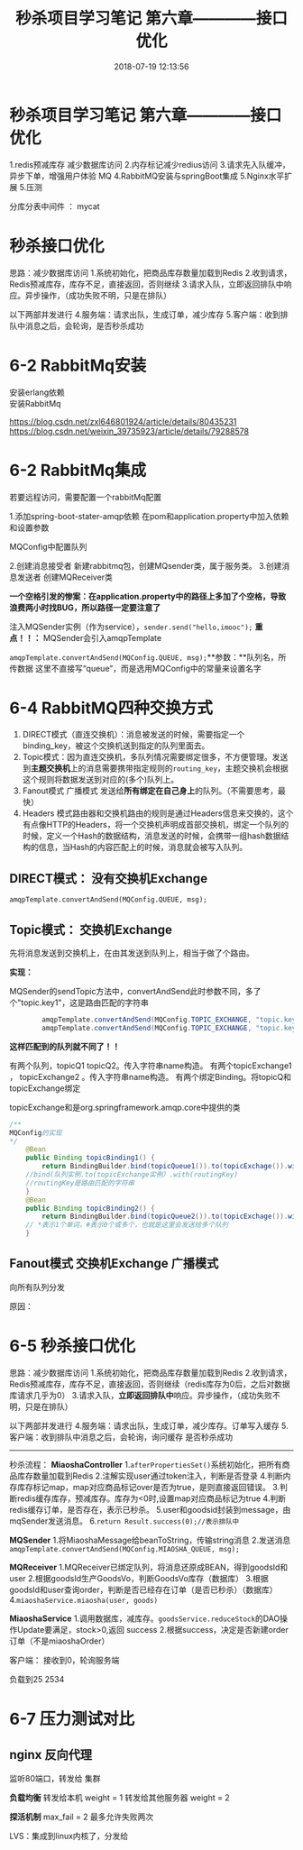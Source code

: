 ﻿---
title: 秒杀项目学习笔记 第六章————接口优化
date: 2018-07-19 12:13:56
tags: [高并发,秒杀项目]
categories: 秒杀项目

---


# 秒杀项目学习笔记 第六章————接口优化


1.redis预减库存 减少数据库访问
2.内存标记减少redius访问
3.请求先入队缓冲，异步下单，增强用户体验    MQ
4.RabbitMQ安装与springBoot集成
5.Nginx水平扩展
5.压测

分库分表中间件 ： mycat

# 秒杀接口优化
思路：减少数据库访问
1.系统初始化，把商品库存数量加载到Redis
2.收到请求，Redis预减库存，库存不足，直接返回，否则继续
3.请求入队，立即返回排队中响应。异步操作，（成功失败不明，只是在排队）

以下两部并发进行
4.服务端：请求出队，生成订单，减少库存
5.客户端：收到排队中消息之后，会轮询，是否秒杀成功

# 6-2 RabbitMq安装

安装erlang依赖   
安装RabbitMq

https://blog.csdn.net/zxl646801924/article/details/80435231
https://blog.csdn.net/weixin_39735923/article/details/79288578

# 6-2 RabbitMq集成

若要远程访问，需要配置一个rabbitMq配置


1.添加spring-boot-stater-amqp依赖
在pom和application.property中加入依赖和设置参数

MQConfig中配置队列

2.创建消息接受者
新建rabbitmq包，创建MQsender类，属于服务类。
3.创建消息发送者
创建MQReceiver类

**一个空格引发的惨案：在application.property中的路径上多加了个空格，导致浪费两小时找BUG，所以路径一定要注意了**


注入MQSender实例（作为service），`sender.send("hello,imooc");`
**重点！！：** MQSender会引入amqpTemplate

`amqpTemplate.convertAndSend(MQConfig.QUEUE, msg);`**参数：**队列名，所传数据
这里不直接写“queue”，而是选用MQConfig中的常量来设置名字


# 6-4 RabbitMQ四种交换方式
 1. DIRECT模式（直连交换机）：消息被发送的时候，需要指定一个binding_key，被这个交换机送到指定的队列里面去。
 2. Topic模式：因为直连交换机，多队列情况需要绑定很多，不方便管理。发送到**主题交换机**上的消息需要携带指定规则的```routing_key```，主题交换机会根据这个规则将数据发送到对应的(多个)队列上。
 3. Fanout模式 广播模式 发送给**所有绑定在自己身上**的队列。（不需要思考，最快）
 4. Headers 模式路由器和交换机路由的规则是通过Headers信息来交换的，这个有点像HTTP的Headers，将一个交换机声明成首部交换机，绑定一个队列的时候，定义一个Hash的数据结构，消息发送的时候，会携带一组hash数据结构的信息，当Hash的内容匹配上的时候，消息就会被写入队列。



## **DIRECT模式：** 没有交换机Exchange  
```amqpTemplate.convertAndSend(MQConfig.QUEUE, msg);```

## **Topic模式：** 交换机Exchange 
先将消息发送到交换机上，在由其发送到队列上，相当于做了个路由。

**实现：**

MQSender的sendTopic方法中，convertAndSend此时参数不同，多了个"topic.key1"，这是路由匹配的字符串

```Java
		amqpTemplate.convertAndSend(MQConfig.TOPIC_EXCHANGE, "topic.key1", msg+"1");
		amqpTemplate.convertAndSend(MQConfig.TOPIC_EXCHANGE, "topic.key2", msg+"2");
```
**这样匹配到的队列就不同了！！**



有两个队列，topicQ1  topicQ2。传入字符串name构造。
有两个topicExchange1 ， topicExchange2 。传入字符串name构造。
有两个绑定Binding。将topicQ和topicExchange绑定

topicExchange和是org.springframework.amqp.core中提供的类
```Java
/**
MQConfig的实现
*/
	@Bean
	public Binding topicBinding1() {
		return BindingBuilder.bind(topicQueue1()).to(topicExchage()).with("topic.key1");
	//bind(队列实例.to(topicExchange实例）.with(routingKey)
	//routingKey是路由匹配的字符串
	}
	@Bean
	public Binding topicBinding2() {
		return BindingBuilder.bind(topicQueue2()).to(topicExchage()).with("topic.#");
	// *表示1个单词，#表示0个或多个，也就是这里会发送给多个队列
	}
```

## Fanout模式 交换机Exchange  广播模式
向所有队列分发

原因：


# 6-5 秒杀接口优化

思路：减少数据库访问
1.系统初始化，把商品库存数量加载到Redis
2.收到请求，Redis预减库存，库存不足，直接返回，否则继续（redis库存为0后，之后对数据库请求几乎为0）
3.请求入队，**立即返回排队中**响应。异步操作，（成功失败不明，只是在排队）

以下两部并发进行
4.服务端：请求出队，生成订单，减少库存。订单写入缓存
5.客户端：收到排队中消息之后，会轮询，询问缓存 是否秒杀成功


----------
秒杀流程：
**MiaoshaController**
1.`afterPropertiesSet()`系统初始化，把所有商品库存数量加载到Redis
2.注解实现user通过token注入，判断是否登录
4.判断内存库存标记map，map对应商品标记over是否为true，是则直接返回错误。
3.判断redis缓存库存，预减库存。库存为<0时,设置map对应商品标记为true
4.判断redis缓存订单，是否存在，表示已秒杀。
5.user和goodsid封装到message，由mqSender发送消息。
6.`return Result.success(0);//表示排队中`

**MQSender**
1.将MiaoshaMessage给beanToString，传输string消息
2.发送消息`amqpTemplate.convertAndSend(MQConfig.MIAOSHA_QUEUE, msg);`

**MQReceiver**
1.MQReceiver已绑定队列，将消息还原成BEAN，得到goodsId和user
2.根据goodsId生产GoodsVo，判断GoodsVo库存（数据库）
3.根据goodsId和user查询order，判断是否已经存在订单（是否已秒杀）（数据库）
4.`miaoshaService.miaosha(user, goods)`

**MiaoshaService**
1.调用数据库，减库存。`goodsService.reduceStock`的DAO操作Update要满足，stock>0,返回 success
2.根据success，决定是否新建order订单（不是miaoshaOrder）

客户端：
接收到0，轮询服务端


负载到25  2534

# 6-7 压力测试对比

## nginx 反向代理
监听80端口，转发给 集群

**负载均衡**
转发给本机  weight = 1
转发给其他服务器  weight = 2 

**探活机制**
max_fail = 2 最多允许失败两次 

LVS：集成到linux内核了，分发给

